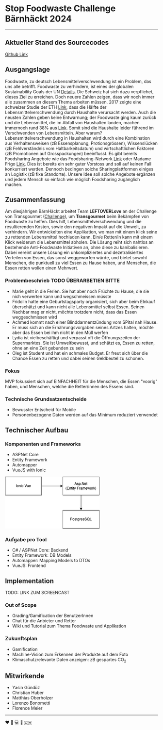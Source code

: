 # Stop Foodwaste Challenge Bärnhäckt 2024

___

## Aktueller Stand des Sourcecodes

[Github Link](https://github.com/Poisonlocket/Bernhackt_LEFTOVERLove "link to github repo")

## Ausgangslage

Foodwaste, zu deutsch Lebensmittelverschwendung ist ein Problem, das uns alle betrifft. Foodwaste zu verhindern, ist eines der globalen Sustainability Goals der UN [Details](https://sdgs.un.org/topics/sustainable-consumption-and-production "sustainability goals"). Die Schweiz hat sich dazu verpflichet, dieses Ziel zu erreichen. Doch neuere Zahlen zeigen, dass wir noch immer alle zusammen an diesem Thema arbeiten müssen. 2017 zeigte eine schweizer Studie der ETH [Link](https://www.swissinfo.ch/eng/society/stop-the-rot-_survey-reveals-full-impact-of-swiss-food-waste/45324664 "food waste study 2017"), dass die Hälfte der Lebensmittelverschwendung durch Haushalte verursacht werden. Auch die neusten Zahlen geben keine Entwarnung; der Foodwaste ging kaum zurück und die Lebensmittel, die im Abfall von Haushalten landen, machen immernoch rund 38% aus [Link](https://www.swissinfo.ch/eng/society/stop-the-rot-_survey-reveals-full-impact-of-swiss-food-waste/45324664 "link zahlen 2024"). Somit sind die Haushalte leider führend im Verschwenden von Lebensmitteln. Aber warum? Lebensmittelverschwendung in Haushalten wird durch eine Kombination aus Verhaltensweisen (zB Essensplanung, Protionsgrössen), Wissenslücken (zB Fehlverständnis vom Haltbarkeitsdatum) und wirtschaftlichen Faktoren (zB Promotionen auf Grosspackungen) beeinflusst. Es gibt bereits Foodsharing Angebote wie das Foodsharing-Network [Link](https://foodsharing.network/ "foodsharing network") oder Madame Frigo [Link](https://www.madamefrigo.ch/de/ "Madame Frigo"). Dies ist bereits ein sehr guter Vorstoss und soll auf keinen Fall konkurriert werden. Dennoch bedingen solche Sharingplattformen einiges an Logistik (zB fixe Standorte). Unsere Idee soll solche Angebote ergänzen und jedem Mensch so einfach wie möglich Foodsharing zugänglich machen.

## Zusammenfassung

Am diesjährigen BärnHäckt arbeitet Team **LEFTOVERLove** an der Challenge von Transgourmet ([Challenge](https://www.bernhackt.ch/challenges/2024-stopfoodwaste "challenge description")), um **Transgourmet** beim Bekämpfen von Foodwaste zu helfen. Dies hilf, Lebensmittelverschwendung und die resultierenden Kosten, sowie den negativen Impakt auf die Umwelt, zu verhindern. Wir entwickelten eine Applikation, wo man mit einem klick seine zu rettenden Lebensmittel hochladen kann. Ein/e Retter/in kann mit einem Klick weiderum die Lebensmittel abholen. Die Lösung reiht sich nahtlos an bestehende Anti-Foodwaste Initiativen an, ohne diese zu kanibalisieren. Dabei vereint unsere Lösung ein unkompliziertes und dezetralisiertes Verteilen von Essen, das sonst weggeworfen würde, und bietet sowohl Menschen, die punktuell zu viel Essen zu Hause haben, und Menschen, die Essen retten wollen einen Mehrwert.
### Problembeschrieb TODO ÜBERARBETIEN BITTE

* Marie geht in die Ferien. Sie hat aber noch Früchte zu Hause, die sie nich verwerten kann und wegschmeissen müsste 
* Fridolin hatte eine Geburtstagsparty organisiert, sich aber beim EInkauf überschätzt und kann nicht alle Lebensmittel selbst Essen. Seinen Nachbar mag er nicht, möchte trotzdem nicht, dass das Essen weggeschmissen wird
* Achmed kommt nach einer Blinddarmentzündung vom SPital nah Hause. Er muss sich an die Ernährungsvorgaben seines Artzes halten, möchte aber das Essen bei ihm nicht in den Müll werfen
* Lydia ist vielbeschäftigt und verpasst oft die Öffnungszeiten der Supermarktes. Sie ist Umweltbewusst, und schätzt es,   Essen zu retten, ohne an eine Zeit gebunden zu sein
* Oleg ist Student und hat ein schmales Budget. Er freut sich über die Chance Essen zu retten und dabei seinen Geldbeutel zu schonen.

### Fokus

MVP fokussiert sich auf EINFACHHEIT für die Menschen, die Essen "voorig" haben, und Menschen, welche die Retter/innen des Essens sind.

### Technische Grundsatzentscheide

* Bewusster Entscheid für Mobile
* Personenbezogene Daten werden auf das Minimum reduziert verwendet

## Technischer Aufbau

### Komponenten und Frameworks

- ASPNet Core
- Entity Framework
- Automapper
- VueJS with Ionic

<img src="project_images/Architecture.png" alt="Architecture">

### Aufgabe pro Tool

* C# / ASPNet Core: Backend
* Entity Framework: DB Models
* Automapper: Mapping Models to DTOs
* VueJS: Frontend

## Implementation

TODO: LINK ZUM SCREENCAST

### Out of Scope

* Grading/Gamification der BenutzerInnen
* Chat für die Anbieter und Retter
* Wiki und Tutorial zum Thema Foodwaste und Applikation

### Zukunftsplan

* Gamification
* Machine-Vision zum Erkennen der Produkte auf dem Foto
* Klimaschutzrelevante Daten anzeigen: zB gespartes CO<sub>2

## Mitwirkende

- Yasin Gündüz
- Christian Huber
- Matthias Oberholzer
- Lorenzo Bonometti
- Florence Meier

___

:heart: :banana: :computer: :bear: :switzerland:
